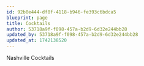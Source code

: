 ```yaml
---
id: 92b0e444-df8f-4118-b946-fe393c6bdca5
blueprint: page
title: Cocktails
author: 53718a9f-f098-457a-b2d9-6d32e244bb28
updated_by: 53718a9f-f098-457a-b2d9-6d32e244bb28
updated_at: 1742138520
---
```

Nashville Cocktails